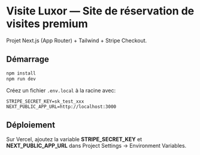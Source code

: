 # Visite Luxor — Site de réservation de visites premium

Projet Next.js (App Router) + Tailwind + Stripe Checkout.

## Démarrage

```bash
npm install
npm run dev
```

Créez un fichier `.env.local` à la racine avec:
```
STRIPE_SECRET_KEY=sk_test_xxx
NEXT_PUBLIC_APP_URL=http://localhost:3000
```

## Déploiement

Sur Vercel, ajoutez la variable **STRIPE_SECRET_KEY** et **NEXT_PUBLIC_APP_URL** dans Project Settings → Environment Variables.
